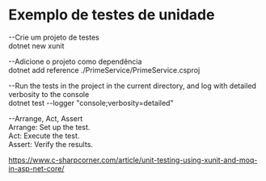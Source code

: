 # Exemplo de testes de unidade


--Crie um projeto de testes   
dotnet new xunit   
   
--Adicione o projeto como dependência   
dotnet add reference ./PrimeService/PrimeService.csproj   
   
--Run the tests in the project in the current directory, and log with detailed verbosity to the console   
dotnet test --logger "console;verbosity=detailed"   
   
--Arrange, Act, Assert   
Arrange: Set up the test.   
Act: Execute the test.   
Assert: Verify the results.   
    
   
https://www.c-sharpcorner.com/article/unit-testing-using-xunit-and-moq-in-asp-net-core/